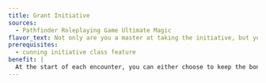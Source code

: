 ```yaml
---
title: Grant Initiative
sources:
  - Pathfinder Roleplaying Game Ultimate Magic
flavor_text: Not only are you a master at taking the initiative, but you can also grant it to someone else.
prerequisites:
  - cunning initiative class feature
benefit: |
  At the start of each encounter, you can either choose to keep the bonus granted to you by your Wisdom modifier on initiative checks or choose to give that bonus to one of your allies that you can see. You must make this choice before you or the ally you are granting the bonus to makes the initiative check.
---
```


